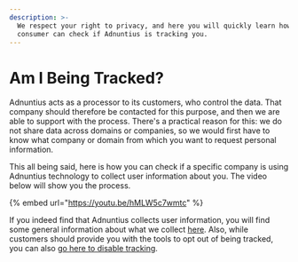 ```yaml
---
description: >-
  We respect your right to privacy, and here you will quickly learn how you as a
  consumer can check if Adnuntius is tracking you.
---
```


# Am I Being Tracked?

Adnuntius acts as a processor to its customers, who control the data. That company should therefore be contacted for this purpose, and then we are able to support with the process. There's a practical reason for this: we do not share data across domains or companies, so we would first have to know what company or domain from which you want to request personal information.

This all being said, here is how you can check if a specific company is using Adnuntius technology to collect user information about you. The video below will show you the process.

{% embed url="https://youtu.be/hMLW5c7wmtc" %}

If you indeed find that Adnuntius collects user information, you will find some general information about what we collect [here](https://docs.google.com/spreadsheets/d/1rCZPF\_TWBkTgaYeQ9f-lhU8qL\_J9eJrv1l1jjf0G9uQ/edit#gid=328667903). Also, while customers should provide you with the tools to opt out of being tracked, you can also [go here to disable tracking](https://adnuntius.com/resources/privacy-policy/).
